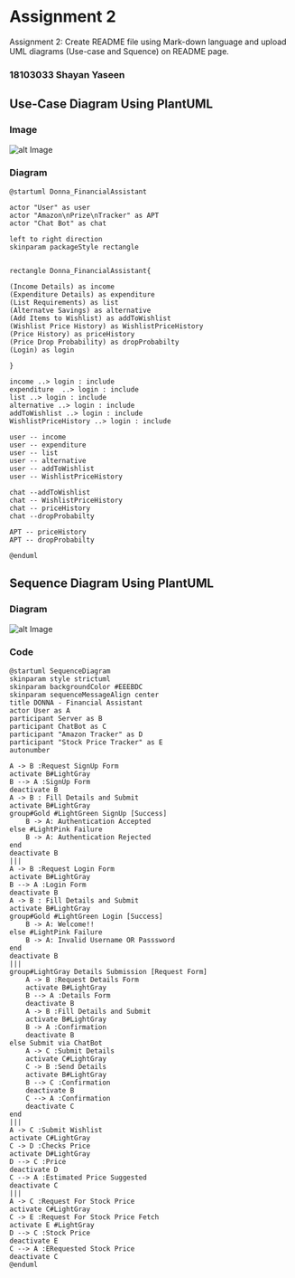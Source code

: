 # Assignment 2

Assignment 2: Create README file using Mark-down language and upload UML diagrams (Use-case and Squence) on README page.

### 18103033 Shayan Yaseen

## Use-Case Diagram Using PlantUML

### Image
![alt Image](https://github.com/ShayanYaseen/SoftwareTesting/Assignment1/SequenceDiagram.png)

### Diagram
```
@startuml Donna_FinancialAssistant

actor "User" as user
actor "Amazon\nPrize\nTracker" as APT
actor "Chat Bot" as chat

left to right direction
skinparam packageStyle rectangle


rectangle Donna_FinancialAssistant{

(Income Details) as income
(Expenditure Details) as expenditure
(List Requirements) as list
(Alternatve Savings) as alternative
(Add Items to Wishlist) as addToWishlist
(Wishlist Price History) as WishlistPriceHistory
(Price History) as priceHistory
(Price Drop Probability) as dropProbabilty
(Login) as login

}

income ..> login : include
expenditure  ..> login : include
list ..> login : include
alternative ..> login : include
addToWishlist ..> login : include
WishlistPriceHistory ..> login : include

user -- income
user -- expenditure
user -- list
user -- alternative
user -- addToWishlist
user -- WishlistPriceHistory

chat --addToWishlist
chat -- WishlistPriceHistory
chat -- priceHistory
chat --dropProbabilty

APT -- priceHistory
APT -- dropProbabilty

@enduml
```



## Sequence Diagram Using PlantUML

### Diagram
![alt Image](https://github.com/ShayanYaseen/SoftwareTesting/Assignment1/UseCase.jpeg)

### Code
```
@startuml SequenceDiagram
skinparam style strictuml
skinparam backgroundColor #EEEBDC
skinparam sequenceMessageAlign center
title DONNA - Financial Assistant
actor User as A
participant Server as B
participant ChatBot as C
participant "Amazon Tracker" as D
participant "Stock Price Tracker" as E
autonumber

A -> B :Request SignUp Form
activate B#LightGray
B --> A :SignUp Form
deactivate B
A -> B : Fill Details and Submit
activate B#LightGray
group#Gold #LightGreen SignUp [Success]
    B -> A: Authentication Accepted
else #LightPink Failure
    B -> A: Authentication Rejected
end
deactivate B
|||
A -> B :Request Login Form
activate B#LightGray
B --> A :Login Form
deactivate B
A -> B : Fill Details and Submit
activate B#LightGray
group#Gold #LightGreen Login [Success]
    B -> A: Welcome!!
else #LightPink Failure
    B -> A: Invalid Username OR Passsword
end
deactivate B
|||
group#LightGray Details Submission [Request Form] 
    A -> B :Request Details Form
    activate B#LightGray
    B --> A :Details Form
    deactivate B
    A -> B :Fill Details and Submit
    activate B#LightGray
    B -> A :Confirmation
    deactivate B
else Submit via ChatBot
    A -> C :Submit Details
    activate C#LightGray
    C -> B :Send Details
    activate B#LightGray
    B --> C :Confirmation
    deactivate B 
    C --> A :Confirmation
    deactivate C
end
|||
A -> C :Submit Wishlist 
activate C#LightGray
C -> D :Checks Price
activate D#LightGray
D --> C :Price
deactivate D
C --> A :Estimated Price Suggested
deactivate C
|||
A -> C :Request For Stock Price 
activate C#LightGray
C -> E :Request For Stock Price Fetch
activate E #LightGray
D --> C :Stock Price
deactivate E
C --> A :ERequested Stock Price
deactivate C
@enduml

```
